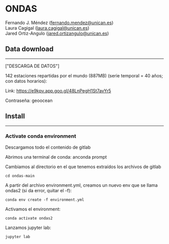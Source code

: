 # ONDAS

Fernando J. Méndez (fernando.mendez@unican.es)\
Laura Cagigal (laura.cagigal@unican.es)\
Jared Ortiz-Angulo (jared.ortizangulo@unican.es)

<a name="ins"></a>
## Data download
- - -
["DESCARGA DE DATOS"]

142 estaciones repartidas por el mundo (887MB) (serie temporal = 40 años; con datos horarios):

Link: https://e9kpv.app.goo.gl/48LnPegH1St7avYr5

Contraseña: geoocean

<a name="ins"></a>

## Install
- - -


### Activate conda environment


Descargamos todo el contenido de gitlab

Abrimos una terminal de conda: anconda prompt


Cambiamos al directorio en el que tenemos extraídos los archivos de gitlab

```
cd ondas-main
```

A partir del archivo environment.yml, creamos un nuevo env que se llama ondas2 (si da error, quitar el -f):

```
conda env create -f environment.yml
```


Activamos el environment:

```
conda activate ondas2

```

Lanzamos jupyter lab:

```
jupyter lab

```


